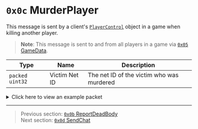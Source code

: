 # `0x0c` MurderPlayer

This message is sent by a client's [`PlayerControl`](../05_innernetobject_types/04_playercontrol.md) object in a game when killing another player.

> **Note**: This message is sent to and from all players in a game via [`0x05` GameData](../02_root_message_types/05_gamedata.md).

| Type | Name | Description |
| --- | --- | --- |
| `packed uint32` | Victim Net ID | The net ID of the victim who was murdered |

<details>
    <summary>Click here to view an example packet</summary>

```
01              # Reliable packet
018d            # Nonce
0a0005          # Hazel message (tag of 0x05 = GameData)
    d3503f8a    # Game ID: -1975562029 (REDSUS)
    030002      # Hazel message (tag of 0x02 = RPC)
        61      # Sender (PlayerControl) Net ID: 97
        0c      # RPC Call ID: 12 (MurderPlayer)
        64      # Victim Net ID: 100
```
</details>

---

> Previous section: [`0x0b` ReportDeadBody](11_reportdeadbody.md)<br>
> Next section: [`0x0d` SendChat](13_sendchat.md)
